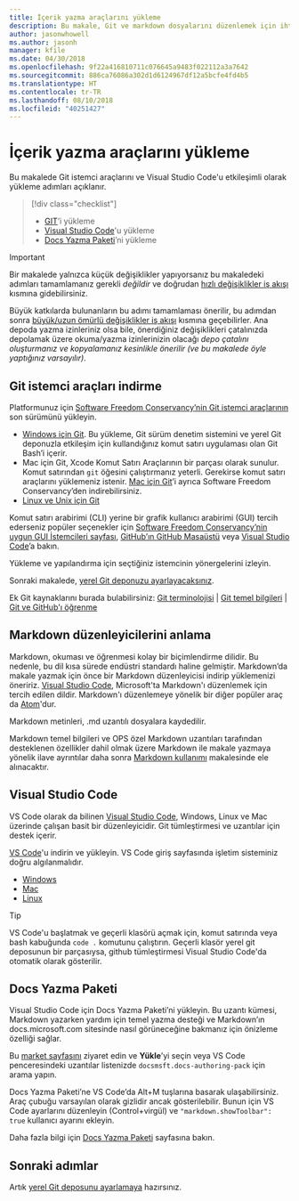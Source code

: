 ```yaml
---
title: İçerik yazma araçlarını yükleme
description: Bu makale, Git ve markdown dosyalarını düzenlemek için ihtiyacınız olacak istemci araçları indirip yüklemenize yardımcı olur.
author: jasonwhowell
ms.author: jasonh
manager: kfile
ms.date: 04/30/2018
ms.openlocfilehash: 9f22a416810711c076645a9483f022112a3a7642
ms.sourcegitcommit: 886ca76086a302d1d6124967df12a5bcfe4fd4b5
ms.translationtype: HT
ms.contentlocale: tr-TR
ms.lasthandoff: 08/10/2018
ms.locfileid: "40251427"
---
```

# <a name="install-content-authoring-tools"></a>İçerik yazma araçlarını yükleme

Bu makalede Git istemci araçlarını ve Visual Studio Code'u etkileşimli olarak yükleme adımları açıklanır.
> [!div class="checklist"]
> * [GIT](https://git-scm.com/)’i yükleme
> * [Visual Studio Code](https://code.visualstudio.com/)'u yükleme
> * [Docs Yazma Paketi](https://marketplace.visualstudio.com/items?itemName=docsmsft.docs-authoring-pack)’ni yükleme

>[!IMPORTANT]
> Bir makalede yalnızca küçük değişiklikler yapıyorsanız bu makaledeki adımları tamamlamanız gerekli *değildir* ve doğrudan [hızlı değişiklikler iş akışı](index.md#quick-edits-to-existing-documents) kısmına gidebilirsiniz.
>
> Büyük katkılarda bulunanların bu adımı tamamlaması önerilir, bu adımdan sonra [büyük/uzun ömürlü değişiklikler iş akışı](how-to-write-workflows-major.md) kısmına geçebilirler. Ana depoda yazma izinleriniz olsa bile, önerdiğiniz değişiklikleri çatalınızda depolamak üzere okuma/yazma izinlerinizin olacağı *depo çatalını oluşturmanız ve kopyalamanız kesinlikle önerilir (ve bu makalede öyle yaptığınız varsayılır)*.

## <a name="install-git-client-tools"></a>Git istemci araçları indirme 

 Platformunuz için [Software Freedom Conservancy’nin Git istemci araçlarının](https://git-scm.com/download/) son sürümünü yükleyin. 

* [Windows için Git](https://git-scm.com/download/win). Bu yükleme, Git sürüm denetim sistemini ve yerel Git deponuzla etkileşim için kullandığınız komut satırı uygulaması olan Git Bash’i içerir.
* Mac için Git, Xcode Komut Satırı Araçlarının bir parçası olarak sunulur. Komut satırından `git` öğesini çalıştırmanız yeterli. Gerekirse komut satırı araçlarını yüklemeniz istenir. [Mac için Git](https://git-scm.com/download/mac)’i ayrıca Software Freedom Conservancy’den indirebilirsiniz.
* [Linux ve Unix için Git](https://git-scm.com/download/linux)

Komut satırı arabirimi (CLI) yerine bir grafik kullanıcı arabirimi (GUI) tercih ederseniz popüler seçenekler için [Software Freedom Conservancy’nin uygun GUI İstemcileri sayfası](https://git-scm.com/downloads/guis), [GitHub’ın GitHub Masaüstü](https://desktop.github.com/) veya [Visual Studio Code](https://www.visualstudio.com/products/code-vs.aspx)’a bakın.

Yükleme ve yapılandırma için seçtiğiniz istemcinin yönergelerini izleyin.

Sonraki makalede, [yerel Git deponuzu ayarlayacaksınız](get-started-setup-local.md).

   Ek Git kaynaklarını burada bulabilirsiniz: [Git terminolojisi](https://help.github.com/articles/github-glossary) | [Git temel bilgileri](https://git-scm.com/book/en/v2/Getting-Started-Git-Basics) | [Git ve GitHub'ı öğrenme](https://help.github.com/articles/good-resources-for-learning-git-and-github/)

## <a name="understand-markdown-editors"></a>Markdown düzenleyicilerini anlama

Markdown, okuması ve öğrenmesi kolay bir biçimlendirme dilidir. Bu nedenle, bu dil kısa sürede endüstri standardı haline gelmiştir. Markdown’da makale yazmak için önce bir Markdown düzenleyicisi indirip yüklemenizi öneririz.  [Visual Studio Code](https://code.visualstudio.com/), Microsoft'ta Markdown'ı düzenlemek için tercih edilen dildir. Markdown'ı düzenlemeye yönelik bir diğer popüler araç da [Atom](https://atom.io)'dur.

Markdown metinleri, .md uzantılı dosyalara kaydedilir.

Markdown temel bilgileri ve OPS özel Markdown uzantıları tarafından desteklenen özellikler dahil olmak üzere Markdown ile makale yazmaya yönelik ilave ayrıntılar daha sonra [Markdown kullanımı](how-to-write-use-markdown.md) makalesinde ele alınacaktır.

## <a name="visual-studio-code"></a>Visual Studio Code

VS Code olarak da bilinen [Visual Studio Code](https://code.visualstudio.com/), Windows, Linux ve Mac üzerinde çalışan basit bir düzenleyicidir. Git tümleştirmesi ve uzantılar için destek içerir.

[VS Code](https://code.visualstudio.com/)'u indirin ve yükleyin. VS Code giriş sayfasında işletim sisteminiz doğru algılanmalıdır.

- [Windows](https://code.visualstudio.com/docs/setup/windows)
- [Mac](https://code.visualstudio.com/docs/setup/mac)
- [Linux](https://code.visualstudio.com/docs/setup/linux)

> [!TIP]
> VS Code'u başlatmak ve geçerli klasörü açmak için, komut satırında veya bash kabuğunda `code .` komutunu çalıştırın. Geçerli klasör yerel git deposunun bir parçasıysa, github tümleştirmesi Visual Studio Code'da otomatik olarak gösterilir.

## <a name="docs-authoring-pack"></a>Docs Yazma Paketi
Visual Studio Code için Docs Yazma Paketi’ni yükleyin. Bu uzantı kümesi, Markdown yazarken yardım için temel yazma desteği ve Markdown’ın docs.microsoft.com sitesinde nasıl görüneceğine bakmanız için önizleme özelliği sağlar.

   Bu [market sayfasını](https://marketplace.visualstudio.com/items?itemName=docsmsft.docs-authoring-pack) ziyaret edin ve **Yükle**’yi seçin veya VS Code penceresindeki uzantılar listenizde `docsmsft.docs-authoring-pack` için arama yapın. 

   Docs Yazma Paketi’ne VS Code’da Alt+M tuşlarına basarak ulaşabilirsiniz. Araç çubuğu varsayılan olarak gizlidir ancak gösterilebilir. Bunun için VS Code ayarlarını düzenleyin (Control+virgül) ve `"markdown.showToolbar": true` kullanıcı ayarını ekleyin.

   Daha fazla bilgi için [Docs Yazma Paketi](how-to-write-docs-auth-pack.md) sayfasına bakın.


## <a name="next-steps"></a>Sonraki adımlar

Artık [yerel Git deposunu ayarlamaya](get-started-setup-local.md) hazırsınız.
